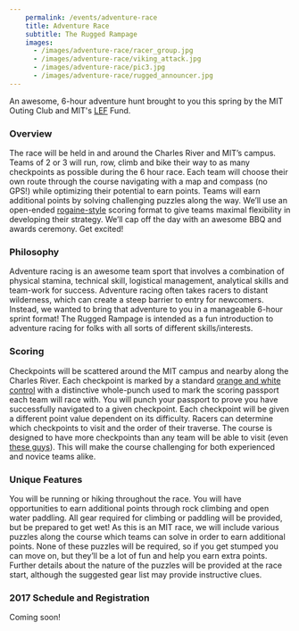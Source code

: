 ```yaml
---
    permalink: /events/adventure-race
    title: Adventure Race
    subtitle: The Rugged Rampage
    images:
      - /images/adventure-race/racer_group.jpg
      - /images/adventure-race/viking_attack.jpg
      - /images/adventure-race/pic3.jpg
      - /images/adventure-race/rugged_announcer.jpg
---
```


An awesome, 6-hour adventure hunt brought to you this spring by the MIT Outing Club and MIT's [LEF](http://stuff.mit.edu/afs/athena/activity/a/asa/resources/large-events.html) Fund.

### Overview

The race will be held in and around the Charles River and MIT’s campus. Teams of 2 or 3 will run, row, climb and bike their way to as many checkpoints as possible during the 6 hour race. Each team will choose their own route through the course navigating with a map and compass (no GPS!) while optimizing their potential to earn points. Teams will earn additional points by solving challenging puzzles along the way. We’ll use an open-ended [rogaine-style](http://en.wikipedia.org/wiki/Rogaining) scoring format to give teams maximal flexibility in developing their strategy. We’ll cap off the day with an awesome BBQ and awards ceremony. Get excited!

### Philosophy

Adventure racing is an awesome team sport that involves a combination of physical stamina, technical skill, logistical management, analytical skills and team-work for success. Adventure racing often takes racers to distant wilderness, which can create a steep barrier to entry for newcomers. Instead, we wanted to bring that adventure to you in a manageable 6-hour sprint format! The Rugged Rampage is intended as a fun introduction to adventure racing for folks with all sorts of different skills/interests.

### Scoring

Checkpoints will be scattered around the MIT campus and nearby along the Charles River. Each checkpoint is marked by a standard [orange and white control](http://2.bp.blogspot.com/-wGVr3bIm6ZM/T2Xr2SW47WI/AAAAAAAAAKQ/g88uSAPQWkU/s1600/control.jpg) with a distinctive whole-punch used to mark the scoring passport each team will race with. You will punch your passport to prove you have successfully navigated to a given checkpoint. Each checkpoint will be given a different point value dependent on its difficulty. Racers can determine which checkpoints to visit and the order of their traverse. The course is designed to have more checkpoints than any team will be able to visit (even [these guys](http://web.mit.edu/matthewg/Public/adventures/)). This will make the course challenging for both experienced and novice teams alike.

### Unique Features

You will be running or hiking throughout the race. You will have opportunities to earn additional points through rock climbing and open water paddling. All gear required for climbing or paddling will be provided, but be prepared to get wet! As this is an MIT race, we will include various puzzles along the course which teams can solve in order to earn additional points. None of these puzzles will be required, so if you get stumped you can move on, but they’ll be a lot of fun and help you earn extra points. Further details about the nature of the puzzles will be provided at the race start, although the suggested gear list may provide instructive clues.

### 2017 Schedule and Registration

Coming soon!
